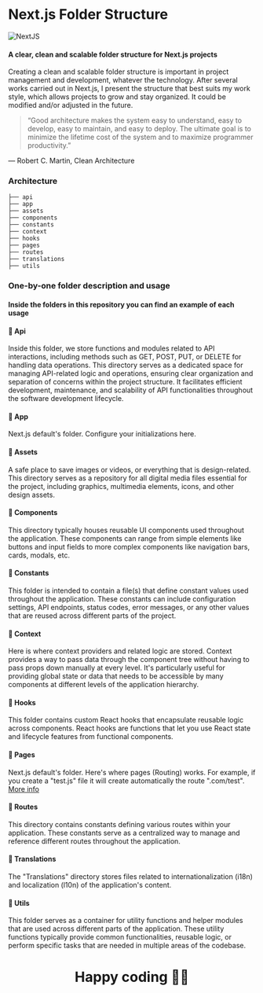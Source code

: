 # Next.js Folder Structure
![NextJS](https://img.shields.io/badge/-NextJS-000000?style=flat&logo=nextdotjs)
#### A clear, clean and scalable folder structure for Next.js projects

Creating a clean and scalable folder structure is important in project management and development, whatever the technology. After several works carried out in Next.js, I present the structure that best suits my work style, which allows projects to grow and stay organized. It could be modified and/or adjusted in the future.

> “Good architecture makes the system easy to understand, easy to develop,   easy to maintain, and easy to deploy. The ultimate goal is to minimize the  lifetime cost of the system and to maximize programmer productivity.” 

― Robert C. Martin, Clean Architecture 


### Architecture 

    ├── api
    ├── app            
    ├── assets            
    ├── components             
    ├── constants                
    ├── context
    ├── hooks
    ├── pages
    ├── routes
    ├── translations
    ├── utils


### One-by-one folder description and usage
#### Inside the folders in this repository you can find an example of each usage

#### 📁 Api
  Inside this folder, we store functions and modules related to API interactions, including methods such as GET, POST, PUT, or DELETE for       handling data operations. This directory serves as a dedicated space for managing API-related logic and operations, ensuring clear organization and separation of concerns within the project structure. It facilitates efficient development, maintenance, and scalability of API functionalities throughout the software development lifecycle.

#### 📁 App
  Next.js default's folder. Configure your initializations here.

#### 📁 Assets
  A safe place to save images or videos, or everything that is design-related. This directory serves as a repository for all digital media files essential for the project, including graphics, multimedia elements, icons, and other design assets.

#### 📁 Components
  This directory typically houses reusable UI components used throughout the application. These components can range from simple elements like buttons and input fields to more complex components like navigation bars, cards, modals, etc.

#### 📁 Constants
  This folder is intended to contain a file(s) that define constant values used throughout the application. These constants can include configuration settings, API endpoints, status codes, error messages, or any other values that are reused across different parts of the project.

#### 📁 Context
  Here is where context providers and related logic are stored. Context provides a way to pass data through the component tree without having to pass props down manually at every level. It's particularly useful for providing global state or data that needs to be accessible by many components at different levels of the application hierarchy.

#### 📁 Hooks
  This folder contains custom React hooks that encapsulate reusable logic across components. React hooks are functions that let you use React state and lifecycle features from functional components.

#### 📁 Pages
  Next.js default's folder. Here's where pages (Routing) works. For example, if you create a "test.js" file it will create automatically the route ".com/test". [More info](https://nextjs.org/docs/pages/building-your-application/routing/pages-and-layouts)

#### 📁 Routes
  This directory contains constants defining various routes within your application. These constants serve as a centralized way to manage and reference different routes throughout the application.

#### 📁 Translations
The "Translations" directory stores files related to internationalization (i18n) and localization (l10n) of the application's content. 

#### 📁 Utils
This folder serves as a container for utility functions and helper modules that are used across different parts of the application. These utility functions typically provide common functionalities, reusable logic, or perform specific tasks that are needed in multiple areas of the codebase.  


<h1 align="center">Happy coding 👨‍💻</h1>
